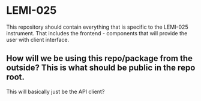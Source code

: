 # LEMI-025

This repository should contain everything that is specific to the LEMI-025 instrument. That includes the frontend - components that will provide the user with client interface.

## How will we be using this repo/package from the outside? This is what should be public in the repo root.

This will basically just be the API client?
